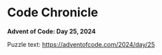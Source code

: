 # Code Chronicle

**Advent of Code: Day 25, 2024**

Puzzle text: <https://adventofcode.com/2024/day/25>
